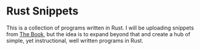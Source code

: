 # Rust Snippets

This is a collection of programs written in Rust. I will be uploading snippets from [The Book](https://doc.rust-lang.org/book/), but the idea is to expand beyond that and create a hub of simple, yet instructional, well written programs in Rust.
